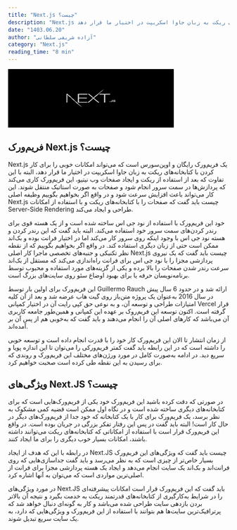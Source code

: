 ```yaml
---
title: "Next.js چیست؟"
description: "Next.js یک فریم‌ورک رایگان و اوپن‌سورس است که می‌تواند امکانات خوبی را برای کار کردن با کتابخانه‌های ریکت به زبان جاوا اسکریپت در اختیار ما قرار دهد."
date: "1403.06.20"
author: "آزاده شریفی سلطانی"
category: "Next.js"
reading_time: "8 min"
---
```


![Next.js چیست](/public/images/nextjs/what%20is%20the%20next.jpeg)

## فریم‌ورک Next.js چیست؟
Next.js یک فریم‌ورک رایگان و اوپن‌سورس است که می‌تواند امکانات خوبی را برای کار کردن با کتابخانه‌های ریکت به زبان جاوا اسکریپت در اختیار ما قرار دهد، البته با این تفاوت که بعد از استفاده از ریکت و ایجاد صفحات وب نیتیو، این فریم‌ورک کاری می‌کند که پردازش‌ها در سمت سرور انجام شود و صفحات به صورت استاتیک منتقل شوند. این کار می‌تواند باعث افزایش سرعت شود و در واقع اگر بخواهیم بگوییم وظیفه اصلی Next.js چیست باید گفت که صفحات را با کتابخانه‌های ریکت و با استفاده از امکانات Server-Side Rendering طراحی و ایجاد می‌کند.

خود این فریم‌ورک با استفاده از نود جی اس ساخته شده است و از یک هسته قوی برای رندر کردن‌های سمت سرور خود استفاده می‌کند. البته باید گفت که این رندر کردن و هسته نود جی اس با وجود اینکه روی سرور کار می‌کند اما در اختیار فرانت بوده و بک‌اند ممکن است حتی از زبان دیگری استفاده کند. در واقع اگر بخواهیم بگوییم که از نقطه نظر تکنیکی و جنبه‌های تخصصی ماجرا کار اصلی Next.js چیست باید گفت که یک نیروی پردازشی مجزا را با نود جی اس برای فرانت راه‌اندازی می‌کند که مستقل از بک‌اند سرعت رندر شدن صفحات را بالا برده و یکی از گزینه‌های مورد استفاده و محبوب توسط برنامه‌نویسان حرفه یا برای بهبود اوضاع سئو روی سایت‌های بزرگ است.

این فریم‌ورک برای اولین بار توسط Guillermo Rauch ارائه شد و در حدود 6 سال پیش در سال 2016 به‌عنوان یک پروژه متن‌باز روی گیت هاب عرضه شد و بعد از آن کلیه امتیازات طراحی و توسعه آن، و به نوعی حق کپی رایت آن در اختیار کمپانی Vercel قرار گرفته است. اکنون توسعه این فریم‌روک بر عهده این کمپانی و همین‌طور جامعه کاربری آن می‌باشد که کارهای اصلی آن را انجام می‌دهند و باید گفت که به‌خوبی هم از پس آن بر آمده‌اند.

از زمان انتشار تا الان این فریم‌ورک کار خود را با قدرت انجام داده است و توسعه خوبی را داشته است که در این رابطه باید گفت کمتر فریم‌ورکی را می‌توان تا این اندازه پویا و سریع دید. در ادامه به‌صورت کامل در مورد ورژن‌های مختلف این فریم‌ورک و روندی که برای رسیدن به این نقطه طی کرده است صحبت خواهیم کرد.

## ویژگی‌های Next.JS چیست؟
در صورتی که دقت کرده باشید این فریم‌ورک خود یکی از فریم‌ورک‌هایی است که برای کتابخانه‌های دیگری ساخته شده است و در نگاه اول ممکن است قضیه کمی مشکوک به نظر برسد، یک فریم‌ورک برای کار با یک کتابخانه که خود جدا از فریم‌ورک‌های دیگر در حال کار است! البته باید گفت در پس این رفتار تفکر بزرگی در جریان بوده است. در واقع این فریم‌ورک قرار است با استفاده از امکاناتی که کتابخانه‌های ریکت می‌توانند داشته باشند، امکانات بسیار خوب دیگری را برای ما ایجاد کنند.

در رابطه با این که هدف از ایجاد Next.JS چیست باید گفت که ویژگی‌های این فریم‌ورک بسیار خاص‌تر از چیزی است که به نظر می‌رسد و باید گفت جداسازی‌هایی که روی فرانت‌اند و بک‌اند یک سایت انجام می‌دهد و ایجاد یک هسته پردازشی مجزا برای فرانت از اصلی‌ترین مواردی است که می‌توان به آنها اشاره کرد.

در مورد ویژگی‌های Next.JS باید گفت که این فریم‌ورک قرار است امکانات پیشرفته‌ای را در شرایط به‌کارگیری از کتابخانه‌های قدرتمند ریکت به خدمت بگیرد و نتیجه آن بالاتر بردن بازدهی سایت طراحی شده می‌باشد و کار به گونه‌ای دنبال خواهد شد که پرترافیک‌ترین سایت‌ها هم بتوانند با استفاده از این فریم‌ورک و ویژگی‌هایی که دارد، به یک سایت سریع تبدیل شوند.
